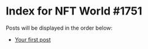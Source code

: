 # Index for NFT World #1751
Posts will be displayed in the order below:

- [Your first post](./001-first.md)

